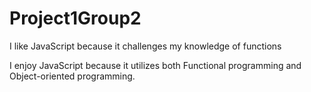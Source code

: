 # Project1Group2

I like JavaScript because it challenges my knowledge of functions

I enjoy JavaScript because it utilizes both Functional programming and Object-oriented programming.

